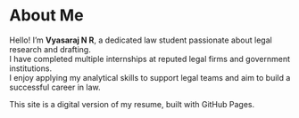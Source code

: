 # About Me

Hello! I’m **Vyasaraj N R**, a dedicated law student passionate about legal research and drafting.  
I have completed multiple internships at reputed legal firms and government institutions.  
I enjoy applying my analytical skills to support legal teams and aim to build a successful career in law.

This site is a digital version of my resume, built with GitHub Pages.

